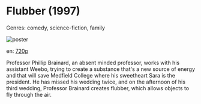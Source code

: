 # Flubber (1997)

Genres: comedy, science-fiction, family

![poster](http://image.tmdb.org/t/p/w500/xrbkE6g2myJPLWxNy52yL2MJJHX.jpg)

en:
  [720p](magnet:?xt=urn:btih:22E355BC68D2E2775C7D7A39D14225FFE5E927D6&tr=udp://glotorrents.pw:6969/announce&tr=udp://tracker.opentrackr.org:1337/announce&tr=udp://torrent.gresille.org:80/announce&tr=udp://tracker.openbittorrent.com:80&tr=udp://tracker.coppersurfer.tk:6969&tr=udp://tracker.leechers-paradise.org:6969&tr=udp://p4p.arenabg.ch:1337&tr=udp://tracker.internetwarriors.net:1337)
  


Professor Phillip Brainard, an absent minded professor, works with his assistant Weebo, trying to create a substance that's a new source of energy and that will save Medfield College where his sweetheart Sara is the president. He has missed his wedding twice, and on the afternoon of his third wedding, Professor Brainard creates flubber, which allows objects to fly through the air.